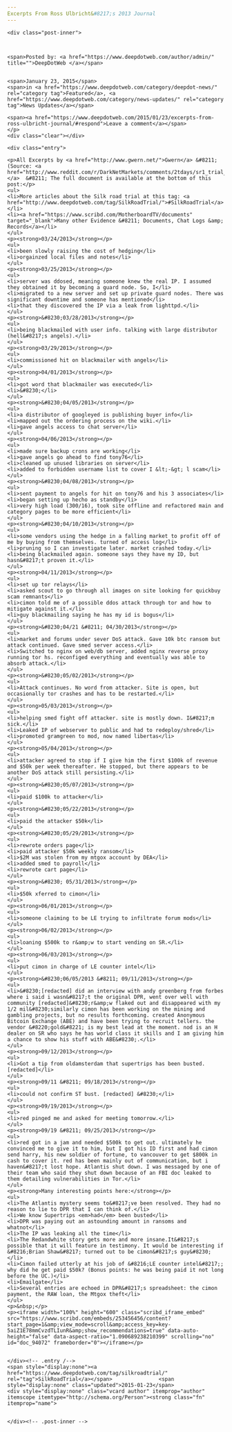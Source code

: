 ```yaml
---
Excerpts From Ross Ulbricht&#8217;s 2013 Journal
---
```

<article class="post-listing post-8874 post type-post status-publish format-standard has-post-thumbnail hentry  trial">
    
    <div class="post-inner">
    
    
        
    <span>Posted by: <a href="https://www.deepdotweb.com/author/admin/" title="">DeepDotWeb </a></span>
    
    
    <span>January 23, 2015</span>
    <span>in <a href="https://www.deepdotweb.com/category/deepdot-news/" rel="category tag">Featured</a>, <a href="https://www.deepdotweb.com/category/news-updates/" rel="category tag">News Updates</a></span>
    
    <span><a href="https://www.deepdotweb.com/2015/01/23/excerpts-from-ross-ulbricht-journal/#respond">Leave a comment</a></span>
    </p>
    <div class="clear"></div>
    
    <div class="entry">
    
    <p>All Excerpts by <a href="http://www.gwern.net/">Gwern</a> &#8211; (Source: <a href="http://www.reddit.com/r/DarkNetMarkets/comments/2tdays/sr1_trial_2013_ross_ulbricht_journal/">Reddit)</a>  &#8211; The full document is available at the bottom of this post:</p>
    <ul>
    <li>More articles about the Silk road trial at this tag: <a href="http://www.deepdotweb.com/tag/SilkRoadTrial/">#SilkRoadTrial</a></li>
    <li><a href="https://www.scribd.com/MotherboardTV/documents" target="_blank">Many other Evidence &#8211; Documents, Chat Logs &amp; Records</a></li>
    </ul>
    <p><strong>03/24/2013</strong></p>
    <ul>
    <li>been slowly raising the cost of hedging</li>
    <li>orgainzed local files and notes</li>
    </ul>
    <p><strong>03/25/2013</strong></p>
    <ul>
    <li>server was ddosed, meaning someone knew the real IP. I assumed they obtained it by becoming a guard node. So, I</li>
    <li>migrated to a new server and set up private guard nodes. There was significant downtime and someone has mentioned</li>
    <li>that they discovered the IP via a leak from lighttpd.</li>
    </ul>
    <p><strong>&#8230;03/28/2013</strong></p>
    <ul>
    <li>being blackmailed with user info. talking with large distributor (hell&#8217;s angels).</li>
    </ul>
    <p><strong>03/29/2013</strong></p>
    <ul>
    <li>commissioned hit on blackmailer with angels</li>
    </ul>
    <p><strong>04/01/2013</strong></p>
    <ul>
    <li>got word that blackmailer was executed</li>
    <li>&#8230;</li>
    </ul>
    <p><strong>&#8230;04/05/2013</strong></p>
    <ul>
    <li>a distributor of googleyed is publishing buyer info</li>
    <li>mapped out the ordering process on the wiki.</li>
    <li>gave angels access to chat server</li>
    </ul>
    <p><strong>04/06/2013</strong></p>
    <ul>
    <li>made sure backup crons are working</li>
    <li>gave angels go ahead to find tony76</li>
    <li>cleaned up unused libraries on server</li>
    <li>added to forbidden username list to cover I &lt;-&gt; l scam</li>
    </ul>
    <p><strong>&#8230;04/08/2013</strong></p>
    <ul>
    <li>sent payment to angels for hit on tony76 and his 3 associates</li>
    <li>began setting up hecho as standby</li>
    <li>very high load (300/16), took site offline and refactored main and category pages to be more efficient</li>
    </ul>
    <p><strong>&#8230;04/10/2013</strong></p>
    <ul>
    <li>some vendors using the hedge in a falling market to profit off of me by buying from themselves. turned of access log</li>
    <li>pruning so I can investigate later. market crashed today.</li>
    <li>being blackmailed again. someone says they have my ID, but hasn&#8217;t proven it.</li>
    </ul>
    <p><strong>04/11/2013</strong></p>
    <ul>
    <li>set up tor relays</li>
    <li>asked scout to go through all images on site looking for quickbuy scam remnants</li>
    <li>cimon told me of a possible ddos attack through tor and how to mitigate against it.</li>
    <li>guy blackmailing saying he has my id is bogus</li>
    </ul>
    <p><strong>&#8230;04/21 &#8211; 04/30/2013</strong></p>
    <ul>
    <li>market and forums under sever DoS attack. Gave 10k btc ransom but attack continued. Gave smed server access.</li>
    <li>Switched to nginx on web/db server, added nginx reverse proxy running tor hs. reconfiged everything and eventually was able to absorb attack.</li>
    </ul>
    <p><strong>&#8230;05/02/2013</strong></p>
    <ul>
    <li>Attack continues. No word from attacker. Site is open, but occasionally tor crashes and has to be restarted.</li>
    </ul>
    <p><strong>05/03/2013</strong></p>
    <ul>
    <li>helping smed fight off attacker. site is mostly down. I&#8217;m sick.</li>
    <li>Leaked IP of webserver to public and had to redeploy/shred</li>
    <li>promoted gramgreen to mod, now named libertas</li>
    </ul>
    <p><strong>05/04/2013</strong></p>
    <ul>
    <li>attacker agreed to stop if I give him the first $100k of revenue and $50k per week thereafter. He stopped, but there appears to be another DoS attack still persisting.</li>
    </ul>
    <p><strong>&#8230;05/07/2013</strong></p>
    <ul>
    <li>paid $100k to attacker</li>
    </ul>
    <p><strong>&#8230;05/22/2013</strong></p>
    <ul>
    <li>paid the attacker $50k</li>
    </ul>
    <p><strong>&#8230;05/29/2013</strong></p>
    <ul>
    <li>rewrote orders page</li>
    <li>paid attacker $50k weekly ransom</li>
    <li>$2M was stolen from my mtgox account by DEA</li>
    <li>added smed to payroll</li>
    <li>rewrote cart page</li>
    </ul>
    <p><strong>&#8230; 05/31/2013</strong></p>
    <ul>
    <li>$50k xferred to cimon</li>
    </ul>
    <p><strong>06/01/2013</strong></p>
    <ul>
    <li>someone claiming to be LE trying to infiltrate forum mods</li>
    </ul>
    <p><strong>06/02/2013</strong></p>
    <ul>
    <li>loaning $500k to r&amp;w to start vending on SR.</li>
    </ul>
    <p><strong>06/03/2013</strong></p>
    <ul>
    <li>put cimon in charge of LE counter intel</li>
    </ul>
    <p><strong>&#8230;06/05/2013 &#8211; 09/11/2013</strong></p>
    <ul>
    <li>&#8230;[redacted] did an interview with andy greenberg from forbes where i said i wasn&#8217;t the original DPR, went over well with community [redacted]&#8230;r&amp;w flaked out and disappeared with my 1/2 mil&#8230;similarly cimon has been working on the mining and gambling projects, but no results forthcoming. created Anonymous Bitcoin Exchange (ABE) and have been trying to recruit tellers. the vendor &#8220;gold&#8221; is my best lead at the moment. nod is an H dealer on SR who says he has world class it skills and I am giving him a chance to show his stuff with ABE&#8230;.</li>
    </ul>
    <p><strong>09/12/2013</strong></p>
    <ul>
    <li>Got a tip from oldamsterdam that supertrips has been busted. [redacted]</li>
    </ul>
    <p><strong>09/11 &#8211; 09/18/2013</strong></p>
    <ul>
    <li>could not confirm ST bust. [redacted] &#8230;</li>
    </ul>
    <p><strong>09/19/2013</strong></p>
    <ul>
    <li>red pinged me and asked for meeting tomorrow.</li>
    </ul>
    <p><strong>09/19 &#8211; 09/25/2013</strong></p>
    <ul>
    <li>red got in a jam and needed $500k to get out. ultimately he convinced me to give it to him, but I got his ID first and had cimon send harry, his new soldier of fortune, to vancouver to get $800k in cash to cover it. red has been mainly out of communication, but i haven&#8217;t lost hope. Atlantis shut down. I was messaged by one of their team who said they shut down because of an FBI doc leaked to them detailing vulnerabilities in Tor.</li>
    </ul>
    <p><strong>Many interesting points here:</strong></p>
    <ul>
    <li>The Atlantis mystery seems to&#8217;ve been resolved. They had no reason to lie to DPR that I can think of.</li>
    <li>We know Supertrips <em>had</em> been busted</li>
    <li>DPR was paying out an astounding amount in ransoms and whatnot</li>
    <li>The IP was leaking all the time</li>
    <li>The Redandwhite story gets more and more insane.It&#8217;s possible that it will feature in testimony. It would be interesting if &#8216;Brian Shaw&#8217; turned out to be cimon&#8217;s guy&#8230;</li>
    <li>Cimon failed utterly at his job of &#8216;LE counter intel&#8217;; why did he get paid $50k? (Bonus points: he was being paid it not long before the UC.)</li>
    <li>Emailgate</li>
    <li>Several entries are echoed in DPR&#8217;s spreadsheet: the cimon payment, the RAW loan, the Mtgox theft</li>
    </ul>
    <p>&nbsp;</p>
    <p><iframe width="100%" height="600" class="scribd_iframe_embed" src="https://www.scribd.com/embeds/253456456/content?start_page=1&amp;view_mode=scroll&amp;access_key=key-5aiZ1E78mmCvzdTLIunR&amp;show_recommendations=true" data-auto-height="false" data-aspect-ratio="1.090689238210399" scrolling="no" id="doc_94072" frameborder="0"></iframe></p>
    
    
    </div><!-- .entry /-->
    <span style="display:none"><a href="https://www.deepdotweb.com/tag/silkroadtrial/" rel="tag">SilkRoadTrial</a></span>				<span style="display:none" class="updated">2015-01-23</span>
    <div style="display:none" class="vcard author" itemprop="author" itemscope itemtype="http://schema.org/Person"><strong class="fn" itemprop="name">
    
    
    </div><!-- .post-inner -->
</article><!-- .post-listing -->

